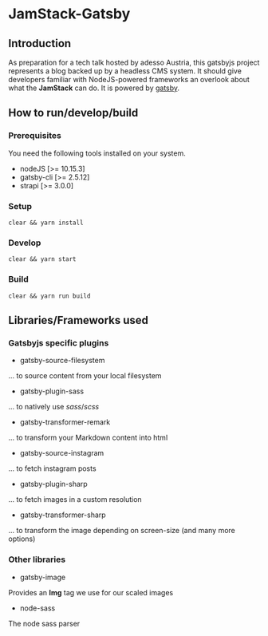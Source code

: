 # JamStack-Gatsby

## Introduction

As preparation for a tech talk hosted by adesso Austria, this gatsbyjs project represents a blog backed up by a headless CMS system. It should give developers familiar with NodeJS-powered frameworks an overlook about what the **JamStack** can do. It is powered by [gatsby](https://gatsbyjs.org).

## How to run/develop/build

### Prerequisites

You need the following tools installed on your system.

- nodeJS [>= 10.15.3]
- gatsby-cli [>= 2.5.12]
- strapi [>= 3.0.0]

### Setup

```shell
clear && yarn install
```

### Develop

```shell
clear && yarn start
```

### Build

```shell
clear && yarn run build
```

## Libraries/Frameworks used

### Gatsbyjs specific plugins

- gatsby-source-filesystem

... to source content from your local filesystem

- gatsby-plugin-sass

... to natively use *sass*/*scss*

- gatsby-transformer-remark

... to transform your Markdown content into html

- gatsby-source-instagram

... to fetch instagram posts

- gatsby-plugin-sharp

... to fetch images in a custom resolution

- gatsby-transformer-sharp
  
... to transform the image depending on screen-size (and many more options)

### Other libraries

- gatsby-image

Provides an **Img** tag we use for our scaled images

- node-sass

The node sass parser
